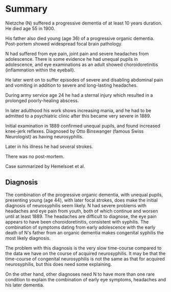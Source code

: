 # Summary

Nietzche (N) suffered a progressive dementia of at least 10 years duration. He
died age 55 in 1900.

His father also died young (age 36) of a progressive organic dementia.
Post-portem showed widespread focal brain pathology.

N had suffered from eye pain, joint pain and severe headaches from
adolescence. There is some evidence he had unequal pupils in adolescence, and
eye examinations as an adult showed choroidoretinitis (inflammation within the
eyeball).

He later went on to suffer episodes of severe and disabling abdominal pain and
vomiting in addition to severe and long-lasting headaches.

During army service age 24 he had a sternal injury which resulted in
a prolonged poorly-healing abscess.

In later adulthood his work shows increasing mania, and he had to be admitted
to a psychiatric clinic after this became very severe in 1889.

Initial examination in 1889 confirmed unequal pupils, and found increased
knee-jerk reflexes. Diagnosed by Otto Binswanger (famous Swiss Neurologist) as
having neurosyphilis.

Later in his illness he had several strokes.

There was no post-mortem.

Case summarized by Hemelsoet et al.

## Diagnosis

The combination of the progressive organic dementia, with unequal pupils,
presenting young (age 44), with later focal strokes, does make the initial
diagnosis of neurosyphilis seem likely. N had severe problems with headaches
and eye pain from youth, both of which continue and worsen until at least
1889. The headaches are difficult to diagnose, the eye pain appears to have
been choroidoretinitis, consistent with syphilis. The combination of symptoms
dating from early adolescence with the early death of N\'s father from an
organic dementia makes congenital syphilis the most likely diagnosis.

The problem with this diagnosis is the very slow time-course compared to the
data we have on the course of acquired neurosyphilis. It may be that the
time-course of congenital neurosyphilis is not the same as that for acquired
neurosyphilis, but this does need some explaining.

On the other hand, other diagnoses need N to have more than one rare condition
to explain the combination of early eye symptoms, headaches and his later
dementia.
